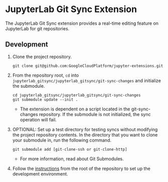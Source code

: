 # JupyterLab Git Sync Extension

The JupyterLab Git Sync extension provides a real-time editing feature on JupyterLab for git repositories. 

## Development

1. Clone the project repository. 

	```
	git clone git@github.com:GoogleCloudPlatform/jupyter-extensions.git
	```

2. From the repository root, `cd` into `jupyterlab_gitsync/jupyterlab_gitsync/git-sync-changes` and initialize the submodule. 

	```
	cd jupyterlab_gitsync/jupyterlab_gitsync/git-sync-changes
	git submodule update --init .
	```
	- The extension is dependent on a script located in the git-sync-changes repository. If the submodule is not initialized, the sync operation will fail. 

3. OPTIONAL: Set up a test directory for testing syncs without modifying the project repository contents. In the directory that you want to clone your submodule in, run the following command. 
    ```
    git submodule add [git-clone-ssh or git-clone-http]
    ```
    - For more information, read about Git Submodules. 
    
3. Follow the [instructions](../README.md) from the root of the repository to set up the development environment.
